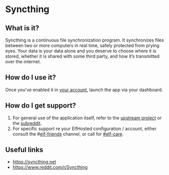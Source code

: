 # Syncthing

## What is it?

Syncthing is a continuous file synchronization program. It synchronizes files between two or more computers in real time, safely protected from prying eyes. Your data is your data alone and you deserve to choose where it is stored, whether it is shared with some third party, and how it’s transmitted over the internet.

## How do I use it?

Once you've enabled it in [your account](https://elfhosted.com/tenant/apps/0), launch the app via your dashboard. 

## How do I get support?

1. For general use of the application itself, refer to the [upstream project](https://syncthing.net/) or the [subreddit](https://www.reddit.com/r/Syncthing/).
2. For specific support re your ElfHosted configuration / account, either consult the #[elf-friends](https://discord.com/channels/396055506072109067/1118645576884572303) channel, or call for [#elf-care](https://discord.com/channels/396055506072109067/1119478614287712337).

## Useful links

* https://syncthing.net
* https://www.reddit.com/r/Syncthing